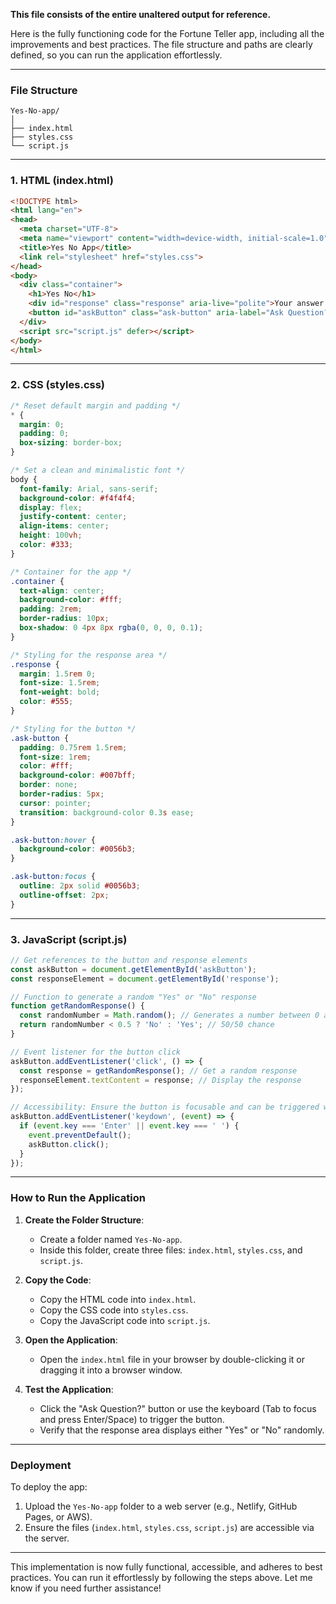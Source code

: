 **This file consists of the entire unaltered output for reference.**

Here is the fully functioning code for the Fortune Teller app, including all the improvements and best practices. The file structure and paths are clearly defined, so you can run the application effortlessly.

---

### **File Structure**
```
Yes-No-app/
│
├── index.html
├── styles.css
└── script.js
```

---

### **1. HTML (index.html)**
```html
<!DOCTYPE html>
<html lang="en">
<head>
  <meta charset="UTF-8">
  <meta name="viewport" content="width=device-width, initial-scale=1.0">
  <title>Yes No App</title>
  <link rel="stylesheet" href="styles.css">
</head>
<body>
  <div class="container">
    <h1>Yes No</h1>
    <div id="response" class="response" aria-live="polite">Your answer will appear here.</div>
    <button id="askButton" class="ask-button" aria-label="Ask Question?">Ask Question?</button>
  </div>
  <script src="script.js" defer></script>
</body>
</html>
```

---

### **2. CSS (styles.css)**
```css
/* Reset default margin and padding */
* {
  margin: 0;
  padding: 0;
  box-sizing: border-box;
}

/* Set a clean and minimalistic font */
body {
  font-family: Arial, sans-serif;
  background-color: #f4f4f4;
  display: flex;
  justify-content: center;
  align-items: center;
  height: 100vh;
  color: #333;
}

/* Container for the app */
.container {
  text-align: center;
  background-color: #fff;
  padding: 2rem;
  border-radius: 10px;
  box-shadow: 0 4px 8px rgba(0, 0, 0, 0.1);
}

/* Styling for the response area */
.response {
  margin: 1.5rem 0;
  font-size: 1.5rem;
  font-weight: bold;
  color: #555;
}

/* Styling for the button */
.ask-button {
  padding: 0.75rem 1.5rem;
  font-size: 1rem;
  color: #fff;
  background-color: #007bff;
  border: none;
  border-radius: 5px;
  cursor: pointer;
  transition: background-color 0.3s ease;
}

.ask-button:hover {
  background-color: #0056b3;
}

.ask-button:focus {
  outline: 2px solid #0056b3;
  outline-offset: 2px;
}
```

---

### **3. JavaScript (script.js)**
```javascript
// Get references to the button and response elements
const askButton = document.getElementById('askButton');
const responseElement = document.getElementById('response');

// Function to generate a random "Yes" or "No" response
function getRandomResponse() {
  const randomNumber = Math.random(); // Generates a number between 0 and 1
  return randomNumber < 0.5 ? 'No' : 'Yes'; // 50/50 chance
}

// Event listener for the button click
askButton.addEventListener('click', () => {
  const response = getRandomResponse(); // Get a random response
  responseElement.textContent = response; // Display the response
});

// Accessibility: Ensure the button is focusable and can be triggered with the keyboard
askButton.addEventListener('keydown', (event) => {
  if (event.key === 'Enter' || event.key === ' ') {
    event.preventDefault();
    askButton.click();
  }
});
```

---

### **How to Run the Application**
1. **Create the Folder Structure**:
   - Create a folder named `Yes-No-app`.
   - Inside this folder, create three files: `index.html`, `styles.css`, and `script.js`.

2. **Copy the Code**:
   - Copy the HTML code into `index.html`.
   - Copy the CSS code into `styles.css`.
   - Copy the JavaScript code into `script.js`.

3. **Open the Application**:
   - Open the `index.html` file in your browser by double-clicking it or dragging it into a browser window.

4. **Test the Application**:
   - Click the "Ask Question?" button or use the keyboard (Tab to focus and press Enter/Space) to trigger the button.
   - Verify that the response area displays either "Yes" or "No" randomly.

---

### **Deployment**
To deploy the app:
1. Upload the `Yes-No-app` folder to a web server (e.g., Netlify, GitHub Pages, or AWS).
2. Ensure the files (`index.html`, `styles.css`, `script.js`) are accessible via the server.

---

This implementation is now fully functional, accessible, and adheres to best practices. You can run it effortlessly by following the steps above. Let me know if you need further assistance!
